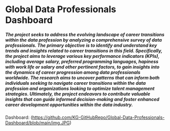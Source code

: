 # Global Data Professionals Dashboard

##### The project seeks to address the evolving landscape of career transitions within the data profession by analyzing a comprehensive survey of data professionals. The primary objective is to identify and understand key trends and insights related to career transitions in this field. Specifically, the project aims to leverage various key performance indicators (KPIs), including average salary, preferred programming languages, hapiness with work life or salary and other pertinent factors, to gain insights into the dynamics of career progression among data professionals worldwide. The research aims to uncover patterns that can inform both individuals seeking to navigate career transitions within the data profession and organizations looking to optimize talent management strategies. Ultimately, the project endeavors to contribute valuable insights that can guide informed decision-making and foster enhanced career development opportunities within the data industry.

Dashboard:
(https://github.com/KG-GitHubRepo/Global-Data-Professionals-Dashboard/blob/main/img.JPG)
